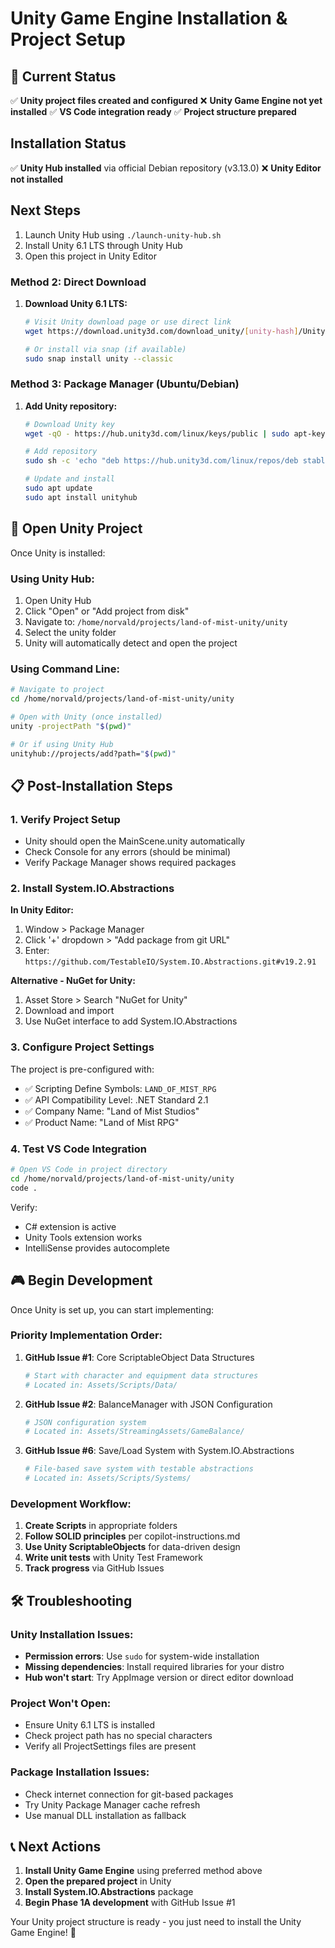 # Unity Game Engine Installation & Project Setup

## 🎯 **Current Status**

✅ **Unity project files created and configured**
❌ **Unity Game Engine not yet installed**
✅ **VS Code integration ready**
✅ **Project structure prepared**

## Installation Status

✅ **Unity Hub installed** via official Debian repository (v3.13.0)
❌ **Unity Editor not installed**

## Next Steps

1. Launch Unity Hub using `./launch-unity-hub.sh`
2. Install Unity 6.1 LTS through Unity Hub
3. Open this project in Unity Editor

### **Method 2: Direct Download**

1. **Download Unity 6.1 LTS:**

   ```bash
   # Visit Unity download page or use direct link
   wget https://download.unity3d.com/download_unity/[unity-hash]/UnitySetup-[version]

   # Or install via snap (if available)
   sudo snap install unity --classic
   ```

### **Method 3: Package Manager (Ubuntu/Debian)**

1. **Add Unity repository:**

   ```bash
   # Download Unity key
   wget -qO - https://hub.unity3d.com/linux/keys/public | sudo apt-key add -

   # Add repository
   sudo sh -c 'echo "deb https://hub.unity3d.com/linux/repos/deb stable main" > /etc/apt/sources.list.d/unityhub.list'

   # Update and install
   sudo apt update
   sudo apt install unityhub
   ```

## 🚀 **Open Unity Project**

Once Unity is installed:

### **Using Unity Hub:**

1. Open Unity Hub
2. Click "Open" or "Add project from disk"
3. Navigate to: `/home/norvald/projects/land-of-mist-unity/unity`
4. Select the unity folder
5. Unity will automatically detect and open the project

### **Using Command Line:**

```bash
# Navigate to project
cd /home/norvald/projects/land-of-mist-unity/unity

# Open with Unity (once installed)
unity -projectPath "$(pwd)"

# Or if using Unity Hub
unityhub://projects/add?path="$(pwd)"
```

## 📋 **Post-Installation Steps**

### **1. Verify Project Setup**

- Unity should open the MainScene.unity automatically
- Check Console for any errors (should be minimal)
- Verify Package Manager shows required packages

### **2. Install System.IO.Abstractions**

**In Unity Editor:**

1. Window > Package Manager
2. Click '+' dropdown > "Add package from git URL"
3. Enter: `https://github.com/TestableIO/System.IO.Abstractions.git#v19.2.91`

**Alternative - NuGet for Unity:**

1. Asset Store > Search "NuGet for Unity"
2. Download and import
3. Use NuGet interface to add System.IO.Abstractions

### **3. Configure Project Settings**

The project is pre-configured with:

- ✅ Scripting Define Symbols: `LAND_OF_MIST_RPG`
- ✅ API Compatibility Level: .NET Standard 2.1
- ✅ Company Name: "Land of Mist Studios"
- ✅ Product Name: "Land of Mist RPG"

### **4. Test VS Code Integration**

```bash
# Open VS Code in project directory
cd /home/norvald/projects/land-of-mist-unity/unity
code .
```

Verify:

- C# extension is active
- Unity Tools extension works
- IntelliSense provides autocomplete

## 🎮 **Begin Development**

Once Unity is set up, you can start implementing:

### **Priority Implementation Order:**

1. **GitHub Issue #1**: Core ScriptableObject Data Structures

   ```bash
   # Start with character and equipment data structures
   # Located in: Assets/Scripts/Data/
   ```

2. **GitHub Issue #2**: BalanceManager with JSON Configuration

   ```bash
   # JSON configuration system
   # Located in: Assets/StreamingAssets/GameBalance/
   ```

3. **GitHub Issue #6**: Save/Load System with System.IO.Abstractions

   ```bash
   # File-based save system with testable abstractions
   # Located in: Assets/Scripts/Systems/
   ```

### **Development Workflow:**

1. **Create Scripts** in appropriate folders
2. **Follow SOLID principles** per copilot-instructions.md
3. **Use Unity ScriptableObjects** for data-driven design
4. **Write unit tests** with Unity Test Framework
5. **Track progress** via GitHub Issues

## 🛠️ **Troubleshooting**

### **Unity Installation Issues:**

- **Permission errors**: Use `sudo` for system-wide installation
- **Missing dependencies**: Install required libraries for your distro
- **Hub won't start**: Try AppImage version or direct editor download

### **Project Won't Open:**

- Ensure Unity 6.1 LTS is installed
- Check project path has no special characters
- Verify all ProjectSettings files are present

### **Package Installation Issues:**

- Check internet connection for git-based packages
- Try Unity Package Manager cache refresh
- Use manual DLL installation as fallback

## 📞 **Next Actions**

1. **Install Unity Game Engine** using preferred method above
2. **Open the prepared project** in Unity
3. **Install System.IO.Abstractions** package
4. **Begin Phase 1A development** with GitHub Issue #1

Your Unity project structure is ready - you just need to install the Unity Game Engine! 🎯
